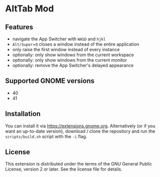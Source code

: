 # AltTab Mod

## Features

- navigate the App Switcher with `WASD` and `hjkl`
- `Alt/Super`+`Q` closes a window instead of the entire application
- only raise the first window instead of every instance
- optionally: only show windows from the current workspace
- optionally: only show windows from the current monitor
- optionally: remove the App Switcher's delayed appearance

## Supported GNOME versions

- 40
- 41

## Installation

You can install it via https://extensions.gnome.org. Alternatively (or if you want an up-to-date version), download / clone the repository and run the `scripts/build.sh` script with the `-i` flag.

## License

This extension is distributed under the terms of the GNU General Public License, version 2 or later. See the license file for details.
